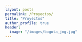 ```yaml
---
layout: posts
permalink: /Proyectos/
title: "Proyectos"
author_profile: true
header:
  image: "/images/bogota_jmg.jpg"
---
```



